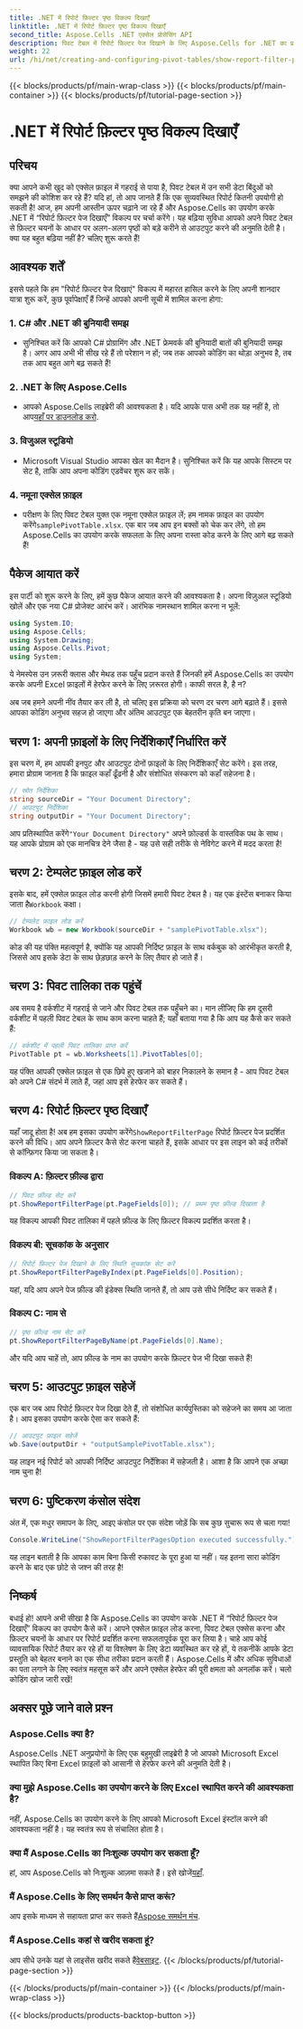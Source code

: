 ```yaml
---
title: .NET में रिपोर्ट फ़िल्टर पृष्ठ विकल्प दिखाएँ
linktitle: .NET में रिपोर्ट फ़िल्टर पृष्ठ विकल्प दिखाएँ
second_title: Aspose.Cells .NET एक्सेल प्रोसेसिंग API
description: पिवट टेबल में रिपोर्ट फ़िल्टर पेज दिखाने के लिए Aspose.Cells for .NET का प्रभावी ढंग से उपयोग करना सीखें। संपूर्ण कोड उदाहरणों के साथ चरण-दर-चरण मार्गदर्शिका।
weight: 22
url: /hi/net/creating-and-configuring-pivot-tables/show-report-filter-pages-option/
---
```


{{< blocks/products/pf/main-wrap-class >}}
{{< blocks/products/pf/main-container >}}
{{< blocks/products/pf/tutorial-page-section >}}

# .NET में रिपोर्ट फ़िल्टर पृष्ठ विकल्प दिखाएँ

## परिचय
क्या आपने कभी खुद को एक्सेल फ़ाइल में गहराई से पाया है, पिवट टेबल में उन सभी डेटा बिंदुओं को समझने की कोशिश कर रहे हैं? यदि हां, तो आप जानते हैं कि एक सुव्यवस्थित रिपोर्ट कितनी उपयोगी हो सकती है! आज, हम अपनी आस्तीन ऊपर चढ़ाने जा रहे हैं और Aspose.Cells का उपयोग करके .NET में “रिपोर्ट फ़िल्टर पेज दिखाएँ” विकल्प पर चर्चा करेंगे। यह बढ़िया सुविधा आपको अपने पिवट टेबल से फ़िल्टर चयनों के आधार पर अलग-अलग पृष्ठों को बड़े करीने से आउटपुट करने की अनुमति देती है। क्या यह बहुत बढ़िया नहीं है? चलिए शुरू करते हैं!
## आवश्यक शर्तें
इससे पहले कि हम "रिपोर्ट फ़िल्टर पेज दिखाएं" विकल्प में महारत हासिल करने के लिए अपनी शानदार यात्रा शुरू करें, कुछ पूर्वापेक्षाएँ हैं जिन्हें आपको अपनी सूची में शामिल करना होगा:
### 1. C# और .NET की बुनियादी समझ
- सुनिश्चित करें कि आपको C# प्रोग्रामिंग और .NET फ्रेमवर्क की बुनियादी बातों की बुनियादी समझ है। अगर आप अभी भी सीख रहे हैं तो परेशान न हों; जब तक आपको कोडिंग का थोड़ा अनुभव है, तब तक आप बहुत आगे बढ़ सकते हैं!
### 2. .NET के लिए Aspose.Cells
-  आपको Aspose.Cells लाइब्रेरी की आवश्यकता है। यदि आपके पास अभी तक यह नहीं है, तो आप[यहाँ पर डाउनलोड करो](https://releases.aspose.com/cells/net/).
### 3. विजुअल स्टूडियो
- Microsoft Visual Studio आपका खेल का मैदान है। सुनिश्चित करें कि यह आपके सिस्टम पर सेट है, ताकि आप अपना कोडिंग एडवेंचर शुरू कर सकें।
### 4. नमूना एक्सेल फ़ाइल
-  परीक्षण के लिए पिवट टेबल युक्त एक नमूना एक्सेल फ़ाइल लें; हम नामक फ़ाइल का उपयोग करेंगे`samplePivotTable.xlsx`.
एक बार जब आप इन बक्सों को चेक कर लेंगे, तो हम Aspose.Cells का उपयोग करके सफलता के लिए अपना रास्ता कोड करने के लिए आगे बढ़ सकते हैं!
## पैकेज आयात करें
इस पार्टी को शुरू करने के लिए, हमें कुछ पैकेज आयात करने की आवश्यकता है। अपना विज़ुअल स्टूडियो खोलें और एक नया C# प्रोजेक्ट आरंभ करें। आरंभिक नामस्थान शामिल करना न भूलें:
```csharp
using System.IO;
using Aspose.Cells;
using System.Drawing;
using Aspose.Cells.Pivot;
using System;
```
ये नेमस्पेस उन ज़रूरी क्लास और मेथड तक पहुँच प्रदान करते हैं जिनकी हमें Aspose.Cells का उपयोग करके अपनी Excel फ़ाइलों में हेरफेर करने के लिए ज़रूरत होगी। काफी सरल है, है न?

अब जब हमने अपनी नींव तैयार कर ली है, तो चलिए इस प्रक्रिया को चरण दर चरण आगे बढ़ाते हैं। इससे आपका कोडिंग अनुभव सहज हो जाएगा और अंतिम आउटपुट एक बेहतरीन कृति बन जाएगा।
## चरण 1: अपनी फ़ाइलों के लिए निर्देशिकाएँ निर्धारित करें
इस चरण में, हम आपकी इनपुट और आउटपुट दोनों फ़ाइलों के लिए निर्देशिकाएँ सेट करेंगे। इस तरह, हमारा प्रोग्राम जानता है कि फ़ाइल कहाँ ढूँढनी है और संशोधित संस्करण को कहाँ सहेजना है।
```csharp
// स्रोत निर्देशिका
string sourceDir = "Your Document Directory";
// आउटपुट निर्देशिका
string outputDir = "Your Document Directory";
```
 आप प्रतिस्थापित करेंगे`"Your Document Directory"` अपने फ़ोल्डर्स के वास्तविक पथ के साथ। यह आपके प्रोग्राम को एक मानचित्र देने जैसा है - यह उसे सही तरीके से नेविगेट करने में मदद करता है!
## चरण 2: टेम्पलेट फ़ाइल लोड करें
 इसके बाद, हमें एक्सेल फ़ाइल लोड करनी होगी जिसमें हमारी पिवट टेबल है। यह एक इंस्टेंस बनाकर किया जाता है`Workbook` कक्षा।
```csharp
// टेम्पलेट फ़ाइल लोड करें
Workbook wb = new Workbook(sourceDir + "samplePivotTable.xlsx");
```
कोड की यह पंक्ति महत्वपूर्ण है, क्योंकि यह आपकी निर्दिष्ट फ़ाइल के साथ वर्कबुक को आरंभीकृत करती है, जिससे आप इसके डेटा के साथ छेड़छाड़ करने के लिए तैयार हो जाते हैं।
## चरण 3: पिवट तालिका तक पहुंचें
अब समय है वर्कशीट में गहराई से जाने और पिवट टेबल तक पहुँचने का। मान लीजिए कि हम दूसरी वर्कशीट में पहली पिवट टेबल के साथ काम करना चाहते हैं; यहाँ बताया गया है कि आप यह कैसे कर सकते हैं:
```csharp
// वर्कशीट में पहली पिवट तालिका प्राप्त करें
PivotTable pt = wb.Worksheets[1].PivotTables[0];
```
यह पंक्ति आपकी एक्सेल फ़ाइल से एक छिपे हुए खजाने को बाहर निकालने के समान है - आप पिवट टेबल को अपने C# संदर्भ में लाते हैं, जहां आप इसे हेरफेर कर सकते हैं।
## चरण 4: रिपोर्ट फ़िल्टर पृष्ठ दिखाएँ
यहाँ जादू होता है! अब हम इसका उपयोग करेंगे`ShowReportFilterPage` रिपोर्ट फ़िल्टर पेज प्रदर्शित करने की विधि। आप अपने फ़िल्टर कैसे सेट करना चाहते हैं, इसके आधार पर इस लाइन को कई तरीकों से कॉन्फ़िगर किया जा सकता है।
### विकल्प A: फ़िल्टर फ़ील्ड द्वारा
```csharp
// पिवट फ़ील्ड सेट करें
pt.ShowReportFilterPage(pt.PageFields[0]); // प्रथम पृष्ठ फ़ील्ड दिखाता है
```
यह विकल्प आपकी पिवट तालिका में पहले फ़ील्ड के लिए फ़िल्टर विकल्प प्रदर्शित करता है।
### विकल्प बी: सूचकांक के अनुसार
```csharp
// रिपोर्ट फ़िल्टर पेज दिखाने के लिए स्थिति सूचकांक सेट करें
pt.ShowReportFilterPageByIndex(pt.PageFields[0].Position);
```
यहां, यदि आप अपने पेज फ़ील्ड की इंडेक्स स्थिति जानते हैं, तो आप उसे सीधे निर्दिष्ट कर सकते हैं।
### विकल्प C: नाम से
```csharp
// पृष्ठ फ़ील्ड नाम सेट करें
pt.ShowReportFilterPageByName(pt.PageFields[0].Name);
```
और यदि आप चाहें तो, आप फ़ील्ड के नाम का उपयोग करके फ़िल्टर पेज भी दिखा सकते हैं! 
## चरण 5: आउटपुट फ़ाइल सहेजें
एक बार जब आप रिपोर्ट फ़िल्टर पेज दिखा देते हैं, तो संशोधित कार्यपुस्तिका को सहेजने का समय आ जाता है। आप इसका उपयोग करके ऐसा कर सकते हैं:
```csharp
// आउटपुट फ़ाइल सहेजें
wb.Save(outputDir + "outputSamplePivotTable.xlsx");
```
यह लाइन नई रिपोर्ट को आपकी निर्दिष्ट आउटपुट निर्देशिका में सहेजती है। आशा है कि आपने एक अच्छा नाम चुना है!
## चरण 6: पुष्टिकरण कंसोल संदेश
अंत में, एक मधुर समापन के लिए, आइए कंसोल पर एक संदेश जोड़ें कि सब कुछ सुचारू रूप से चला गया!
```csharp
Console.WriteLine("ShowReportFilterPagesOption executed successfully.");
```
यह लाइन बताती है कि आपका काम बिना किसी रुकावट के पूरा हुआ या नहीं। यह इतना सारा कोडिंग करने के बाद एक छोटे से जश्न की तरह है!
## निष्कर्ष
बधाई हो! आपने अभी सीखा है कि Aspose.Cells का उपयोग करके .NET में “रिपोर्ट फ़िल्टर पेज दिखाएँ” विकल्प का उपयोग कैसे करें। आपने एक्सेल फ़ाइल लोड करना, पिवट टेबल एक्सेस करना और फ़िल्टर चयनों के आधार पर रिपोर्ट प्रदर्शित करना सफलतापूर्वक पूरा कर लिया है। चाहे आप कोई व्यावसायिक रिपोर्ट तैयार कर रहे हों या विश्लेषण के लिए डेटा व्यवस्थित कर रहे हों, ये तकनीकें आपके डेटा प्रस्तुति को बेहतर बनाने का एक सीधा तरीका प्रदान करती हैं।
Aspose.Cells में और अधिक सुविधाओं का पता लगाने के लिए स्वतंत्र महसूस करें और अपने एक्सेल हेरफेर की पूरी क्षमता को अनलॉक करें। चलो कोडिंग खोज जारी रखें!
## अक्सर पूछे जाने वाले प्रश्न
### Aspose.Cells क्या है?
Aspose.Cells .NET अनुप्रयोगों के लिए एक बहुमुखी लाइब्रेरी है जो आपको Microsoft Excel स्थापित किए बिना Excel फ़ाइलों को आसानी से हेरफेर करने की अनुमति देती है।
### क्या मुझे Aspose.Cells का उपयोग करने के लिए Excel स्थापित करने की आवश्यकता है?
नहीं, Aspose.Cells का उपयोग करने के लिए आपको Microsoft Excel इंस्टॉल करने की आवश्यकता नहीं है। यह स्वतंत्र रूप से संचालित होता है।
### क्या मैं Aspose.Cells का निःशुल्क उपयोग कर सकता हूँ?
 हां, आप Aspose.Cells को निःशुल्क आज़मा सकते हैं। इसे खोजें[यहाँ](https://releases.aspose.com/).
### मैं Aspose.Cells के लिए समर्थन कैसे प्राप्त करूं?
 आप इसके माध्यम से सहायता प्राप्त कर सकते हैं[Aspose समर्थन मंच](https://forum.aspose.com/c/cells/9).
### मैं Aspose.Cells कहां से खरीद सकता हूं?
 आप सीधे उनके यहां से लाइसेंस खरीद सकते हैं[वेबसाइट](https://purchase.aspose.com/buy).
{{< /blocks/products/pf/tutorial-page-section >}}

{{< /blocks/products/pf/main-container >}}
{{< /blocks/products/pf/main-wrap-class >}}

{{< blocks/products/products-backtop-button >}}
